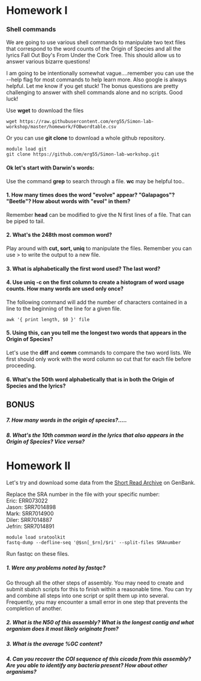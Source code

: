 # Homework I

### Shell commands

We are going to use various shell commands to manipulate two text files that correspond to the word counts of the Origin of Species and all the lyrics Fall Out Boy's From Under the Cork Tree. This should allow us to answer various bizarre questions!  

I am going to be intentionally somewhat vague....remember you can use the --help flag for most commands to help learn more. Also google is always helpful. Let me know if you get stuck! The bonus questions are pretty challenging to answer with shell commands alone and no scripts. Good luck!

Use **wget** to download the files

``` 
wget https://raw.githubusercontent.com/erg55/Simon-lab-workshop/master/homework/FOBwordtable.csv
```
Or you can use **git clone** to download a whole github repository.

``` 
module load git
git clone https://github.com/erg55/Simon-lab-workshop.git
``` 
#### Ok let's start with Darwin's words:

Use the command **grep** to search through a file. **wc** may be helpful too.. 

#### 1. How many times does the word "evolve" appear? "Galapagos"? "Beetle"? How about words with "evol" in them?



Remember **head** can be modified to give the N first lines of a file. That can be piped to tail. 
#### 2. What's the 248th most common word?




Play around with **cut, sort, uniq** to manipulate the files. Remember you can use \> to write the output to a new file.

#### 3. What is alphabetically the first word used? The last word? 



#### 4. Use uniq -c on the first column to create a histogram of word usage counts. How many words are used only once? 



The following command will add the number of characters contained in a line to the beginning of the line for a given file.
``` 
awk '{ print length, $0 }' file 
``` 
#### 5. Using this, can you tell me the longest two words that appears in the Origin of Species?



Let's use the **diff** and **comm** commands to compare the two word lists. We first should only work with the word column so cut that for each file before proceeding.

#### 6. What's the 50th word alphabetically that is in both the Origin of Species and the lyrics? 


## BONUS


##### 7. How many words in the origin of species?.....


##### 8. What's the 10th common word in the lyrics that also appears in the Origin of Species? Vice versa? 








# Homework II 

Let's try and download some data from the [Short Read Archive](https://www.ncbi.nlm.nih.gov/sra/?term=Cicadidae) on GenBank. 

Replace the SRA number in the file with your specific number:  
Eric: ERR073022  
Jason: SRR7014898  
Mark: SRR7014900  
Diler: SRR7014887  
Jefrin: SRR7014891  

```
module load sratoolkit
fastq-dump --defline-seq '@$sn[_$rn]/$ri' --split-files SRAnumber
```

Run fastqc on these files. 

##### 1. Were any problems noted by fastqc? 

Go through all the other steps of assembly. You may need to create and submit sbatch scripts for this to finish within a reasonable time. You can try and combine all steps into one script or split them up into several. Frequently, you may encounter a small error in one step that prevents the completion of another. 

##### 2. What is the N50 of this assembly? What is the longest contig and what organism does it most likely originate from? 


##### 3. What is the average %GC content?


##### 4. Can you recover the COI sequence of this cicada from this assembly? Are you able to identify any bacteria present? How about other organisms? 






